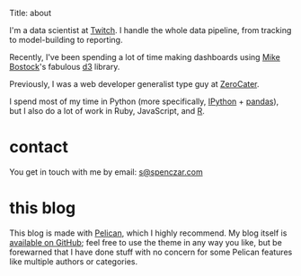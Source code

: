 Title: about

I'm a data scientist at [Twitch](http://www.twitch.tv/). I handle the whole data pipeline, from tracking to model-building to reporting.

Recently, I've been spending a lot of time making dashboards using [Mike Bostock](http://bost.ocks.org/)'s fabulous [d3](http://d3js.org/) library.

Previously, I was a web developer generalist type guy at [ZeroCater](http://www.zerocater.com/).

I spend most of my time in Python (more specifically, [IPython](http://ipython.org/) + [pandas](http://pandas.pydata.org/)), but I also do a lot of work in Ruby, JavaScript, and [R](https://github.com/tdsmith/aRrgh).


# contact

You get in touch with me by email: <s@spenczar.com>



# this blog

This blog is made with [Pelican](http://docs.getpelican.com/en/3.2/), which I highly recommend. My blog itself is [available on GitHub](https://github.com/spenczar/spenczar.com); feel free to use the theme in any way you like, but be forewarned that I have done stuff with no concern for some Pelican features like multiple authors or categories.
